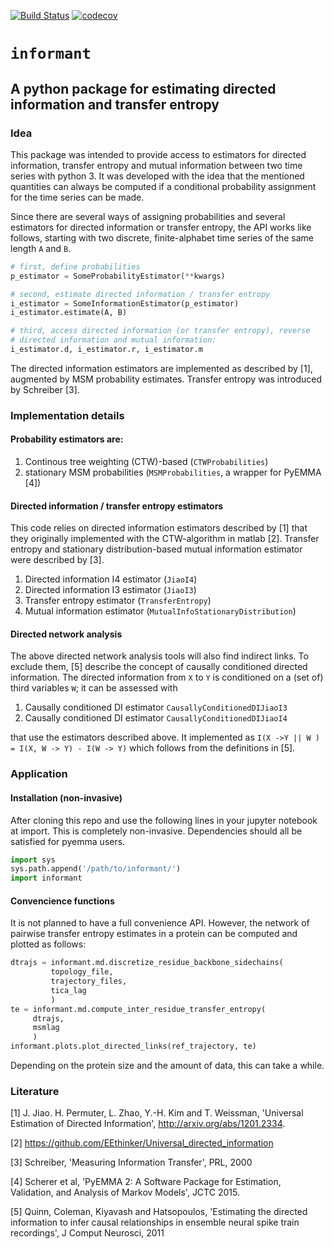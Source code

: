 [![Build Status](https://dev.azure.com/timhempel/information/_apis/build/status/thempel.information?branchName=master)](https://dev.azure.com/timhempel/information/_build/latest?definitionId=2&branchName=master)
[![codecov](https://codecov.io/gh/thempel/information/branch/master/graph/badge.svg?token=HJB1HETJB1)](https://codecov.io/gh/thempel/information)

# `informant`
## A python package for estimating directed information and transfer entropy
### Idea
This package was intended to provide access to estimators for directed
information, transfer entropy and mutual information between two time
series with python 3. It was developed with the idea that the mentioned
quantities can always be computed if a conditional probability
assignment for the time series can be made.

Since there are several ways of assigning probabilities and several
estimators for directed information or transfer entropy, the API works
like follows, starting with two discrete, finite-alphabet time series
of the same length `A` and `B`.
```python
# first, define probabilities
p_estimator = SomeProbabilityEstimator(**kwargs)

# second, estimate directed information / transfer entropy
i_estimator = SomeInformationEstimator(p_estimator)
i_estimator.estimate(A, B)

# third, access directed information (or transfer entropy), reverse
# directed information and mutual information:
i_estimator.d, i_estimator.r, i_estimator.m
```

The directed information estimators are implemented as described by [1],
augmented by MSM probability estimates. Transfer entropy was introduced
by Schreiber [3].

### Implementation details
#### Probability estimators are:
1) Continous tree weighting (CTW)-based (`CTWProbabilities`)
2) stationary MSM probabilities (`MSMProbabilities`, a wrapper for
   PyEMMA [4])

#### Directed information / transfer entropy estimators
This code relies on directed information estimators described by [1]
that they originally implemented with the CTW-algorithm in matlab [2].
Transfer entropy and stationary distribution-based mutual information
estimator were described by [3].

1) Directed information I4 estimator (`JiaoI4`)
2) Directed information I3 estimator (`JiaoI3`)
3) Transfer entropy estimator (`TransferEntropy`)
4) Mutual information estimator (`MutualInfoStationaryDistribution`)

#### Directed network analysis
The above directed network analysis tools will also find indirect links.
To exclude them, [5] describe the concept of causally conditioned 
directed information. The directed information from `X` to `Y` is 
conditioned on a (set of) third variables `W`; it can be assessed with

1) Causally conditioned DI estimator `CausallyConditionedDIJiaoI3`
2) Causally conditioned DI estimator `CausallyConditionedDIJiaoI4`

that use the estimators described above. It implemented as
`I(X ->Y || W ) = I(X, W -> Y) - I(W -> Y)` which follows from the definitions
in [5].

### Application
#### Installation (non-invasive)
After cloning this repo and use the following lines in your
jupyter notebook at import. This is completely non-invasive. 
Dependencies should all be satisfied for pyemma users.
```python
import sys
sys.path.append('/path/to/informant/')
import informant
``` 
#### Convencience functions
It is not planned to have a full convenience API. However, 
the network of pairwise transfer entropy estimates in a protein
can be computed and plotted as follows:

```python
dtrajs = informant.md.discretize_residue_backbone_sidechains(
         topology_file,
         trajectory_files,
         tica_lag
         )
te = informant.md.compute_inter_residue_transfer_entropy(
     dtrajs,
     msmlag
     )
informant.plots.plot_directed_links(ref_trajectory, te)
```
Depending on the protein size and the amount of data, this 
can take a while. 

### Literature
[1] J. Jiao. H. Permuter, L. Zhao, Y.-H. Kim and T. Weissman, 'Universal
    Estimation of Directed Information',
    http://arxiv.org/abs/1201.2334.

[2] https://github.com/EEthinker/Universal_directed_information

[3] Schreiber, 'Measuring Information Transfer', PRL, 2000

[4] Scherer et al, 'PyEMMA 2: A Software Package for Estimation,
    Validation, and Analysis of Markov Models', JCTC 2015.
    
[5] Quinn, Coleman, Kiyavash and Hatsopoulos, 'Estimating the directed
    information to infer causal relationships in ensemble neural spike train
    recordings', J Comput Neurosci, 2011
